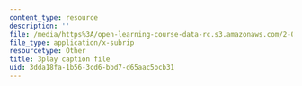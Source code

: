 ```yaml
---
content_type: resource
description: ''
file: /media/https%3A/open-learning-course-data-rc.s3.amazonaws.com/2-003sc-engineering-dynamics-fall-2011/3dda18fa1b563cd6bbd7d65aac5bcb31_9_d8CQrCYUw.srt
file_type: application/x-subrip
resourcetype: Other
title: 3play caption file
uid: 3dda18fa-1b56-3cd6-bbd7-d65aac5bcb31
---
```

